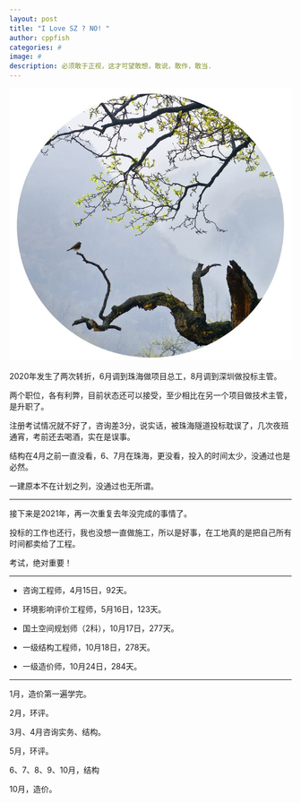 ```yaml
---
layout: post
title: "I Love SZ ? NO! " 
author: cppfish
categories: #
image: #
description: 必须敢于正视，这才可望敢想，敢说，敢作，敢当.
---
```



![](/images/foshan/spring.jpg)

2020年发生了两次转折，6月调到珠海做项目总工，8月调到深圳做投标主管。

两个职位，各有利弊，目前状态还可以接受，至少相比在另一个项目做技术主管，是升职了。

注册考试情况就不好了，咨询差3分，说实话，被珠海隧道投标耽误了，几次夜班通宵，考前还去喝酒，实在是误事。

结构在4月之前一直没看，6、7月在珠海，更没看，投入的时间太少，没通过也是必然。

一建原本不在计划之列，没通过也无所谓。

------

接下来是2021年，再一次重复去年没完成的事情了。

投标的工作也还行，我也没想一直做施工，所以是好事，在工地真的是把自己所有时间都卖给了工程。

考试，绝对重要！

------

- 咨询工程师，4月15日，92天。

- 环境影响评价工程师，5月16日，123天。

- 国土空间规划师（2科），10月17日，277天。

- 一级结构工程师，10月18日，278天。

- 一级造价师，10月24日，284天。

------

1月，造价第一遍学完。

2月，环评。

3月、4月咨询实务、结构。

5月，环评。

6、7、8、9、10月，结构

10月，造价。



